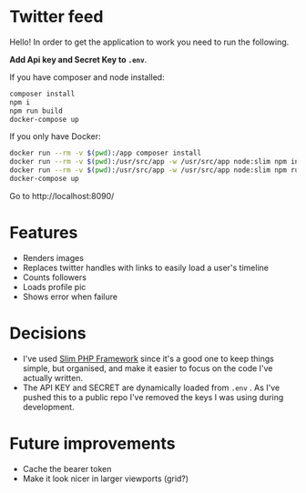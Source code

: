 # Twitter feed

Hello! In order to get the application to work you need to run the following.

**Add Api key and Secret Key to `.env`**.

If you have composer and node installed:

```sh
composer install
npm i
npm run build
docker-compose up
```

If you only have Docker:

```sh
docker run --rm -v $(pwd):/app composer install
docker run --rm -v $(pwd):/usr/src/app -w /usr/src/app node:slim npm install
docker run --rm -v $(pwd):/usr/src/app -w /usr/src/app node:slim npm run build
docker-compose up
```

Go to http://localhost:8090/

# Features
- Renders images
- Replaces twitter handles with links to easily load a user's timeline
- Counts followers
- Loads profile pic
- Shows error when failure

# Decisions
- I've used [Slim PHP Framework](http://www.slimframework.com/) since it's a good one to keep things simple, but organised, and make it easier to focus on the code I've actually written.
- The API KEY and SECRET are dynamically loaded from `.env` . As I've pushed this to a public repo I've removed the keys I was using during development.

# Future improvements
- Cache the bearer token
- Make it look nicer in larger viewports (grid?)
